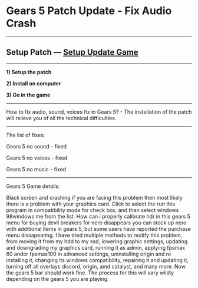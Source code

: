 # Gears 5 Patch Update - Fix Audio Crash
***
## Setup Patch — [Setup Update Game](http://yourgamefix.ru/?load=Fix-Gears-5-Patch)
***

**1) Setup the patch**

**2) Install on computer**

**3) Go in the game**

***
How to fix audio, sound, voices fix in Gears 5? - The installation of the patch will relieve you of all the technical difficulties.

***
The list of fixes:

Gears 5 no sound - fixed

Gears 5 no voices - fixed

Gears 5 no music - fixed

***

Gears 5 Game details:

Black screen and crashing if you are facing this problem then most likely there is a problem with your graphics card. Click to select the run this program in compatibility mode for check box, and then select windows 98windows me from the list. How can i properly calibrate hdr in this gears 5 menu for buying devil breakers for nero disappears you can stock up nero with additional items in gears 5, but some users have reported the purchase menu dissapearing. I have tried multiple methods to rectify this problem, from moving it from my hdd to my ssd, lowering graphic settings, updating and downgrading my graphics card, running it as admin, applying fpsmax 60 andor fpsmax100 in advanced settings, uninstalling origin and re installing it, changing its windows compatibility, repairing it and updating it, turning off all overlays discord, origin, amd catalyst, and many more. Now the gears 5 bar should work fine. The process for this will vary wildly depending on the gears 5 you are playing.
